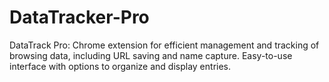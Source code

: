 # DataTracker-Pro
DataTrack Pro: Chrome extension for efficient management and tracking of browsing data, including URL saving and name capture. Easy-to-use interface with options to organize and display entries.
